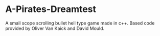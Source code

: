 # A-Pirates-Dreamtest
A small scope scrolling bullet hell type game made in c++. Based code provided by Oliver Van Kaick and David Mould.
